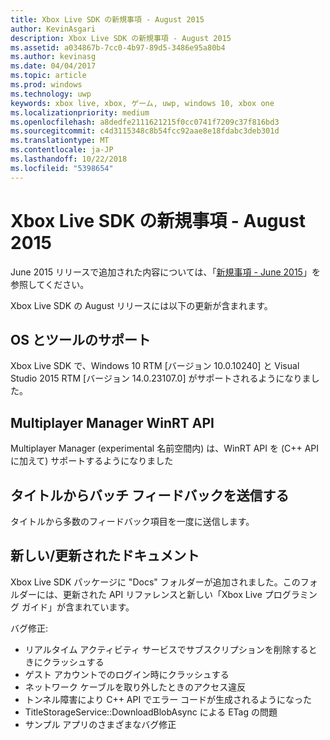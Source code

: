 ```yaml
---
title: Xbox Live SDK の新規事項 - August 2015
author: KevinAsgari
description: Xbox Live SDK の新規事項 - August 2015
ms.assetid: a034867b-7cc0-4b97-89d5-3486e95a80b4
ms.author: kevinasg
ms.date: 04/04/2017
ms.topic: article
ms.prod: windows
ms.technology: uwp
keywords: xbox live, xbox, ゲーム, uwp, windows 10, xbox one
ms.localizationpriority: medium
ms.openlocfilehash: a8dedfe2111621215f0cc0741f7209c37f816bd3
ms.sourcegitcommit: c4d3115348c8b54fcc92aae8e18fdabc3deb301d
ms.translationtype: MT
ms.contentlocale: ja-JP
ms.lasthandoff: 10/22/2018
ms.locfileid: "5398654"
---
```

# <a name="whats-new-for-the-xbox-live-sdk---august-2015"></a>Xbox Live SDK の新規事項 - August 2015

June 2015 リリースで追加された内容については、「[新規事項 - June 2015](1506-whats-new.md)」を参照してください。

Xbox Live SDK の August リリースには以下の更新が含まれます。

## <a name="os-and-tool-support"></a>OS とツールのサポート
Xbox Live SDK で、Windows 10 RTM [バージョン 10.0.10240] と Visual Studio 2015 RTM [バージョン 14.0.23107.0] がサポートされるようになりました。

## <a name="multiplayer-manager-winrt-apis"></a>Multiplayer Manager WinRT API
Multiplayer Manager (experimental 名前空間内) は、WinRT API を (C++ API に加えて) サポートするようになりました

## <a name="submit-batch-feedback-from-a-title"></a>タイトルからバッチ フィードバックを送信する
タイトルから多数のフィードバック項目を一度に送信します。

## <a name="newupdated-documentation"></a>新しい/更新されたドキュメント
Xbox Live SDK パッケージに "Docs" フォルダーが追加されました。このフォルダーには、更新された API リファレンスと新しい「Xbox Live プログラミング ガイド」が含まれています。

バグ修正:

* リアルタイム アクティビティ サービスでサブスクリプションを削除するときにクラッシュする
* ゲスト アカウントでのログイン時にクラッシュする
* ネットワーク ケーブルを取り外したときのアクセス違反
* トンネル障害により C++ API でエラー コードが生成されるようになった
* TitleStorageService::DownloadBlobAsync による ETag の問題
* サンプル アプリのさまざまなバグ修正
